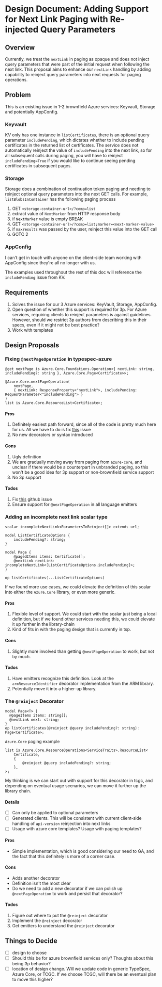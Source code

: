# Design Document: Adding Support for Next Link Paging with Re-injected Query Parameters

## Overview

Currently, we treat the `nextLink` in paging as opaque and does not inject query parameters that were part of the initial request when following the next link. This proposal aims to enhance our `nextLink` handling by adding capability to reinject query parameters into next requests for paging operations.

## Problem

This is an existing issue in 1-2 brownfield Azure services: Keyvault, Storage and potentially AppConfig.

### Keyvault

KV only has one instance in `listCertificates`, there is an optional query parameter `includePending`, which dictates whether to include pending certificates in the returned list of certificates. The service does not automatically reinject the value of `includePending` into the next link, so for all subsequent calls during paging, you will have to reinject `includePending=True` if you would like to continue seeing pending certificates in subsequent pages.

### Storage

Storage does a combination of continuation token paging and needing to reinject optional query parameters into the next GET calls. For example, `listBlobsInContainer` has the following paging process

1. GET `<storage-container-url>/?comp=list`
2. extract value of `NextMarker` from HTTP response body
3. if `NextMarker` value is empty BREAK
4. GET `<storage-container-url>/?comp=list;marker=<next-marker-value>`
5. if `maxresults` was passed by the user, reinject this value into the GET call 
6. GOTO 2

### AppConfig

I can't get in touch with anyone on the client-side team working with AppConfig since they're all no longer with us.

The examples used throughout the rest of this doc will reference the `includePending` issue from KV.

## Requirements

1. Solves the issue for our 3 Azure services: KeyVault, Storage, AppConfig.
2. Open question of whether this support is required for 3p. For Azure services, requiring clients to reinject parameters is against guidelines. However, should we restrict 3p authors from describing this in their specs, even if it might not be best practice?
3. Work with templates

## Design Proposals

### Fixing `@nextPageOperation` in typespec-azure

```tsp
@get nextPage is Azure.Core.Foundations.Operation<{ nextLink: string, includePending?: string }, Azure.Core.Page<Certificate>>;

@Azure.Core.nextPageOperation(
    nextPage,
    { nextLink: ResponseProperty<"nextLink">, includePending: RequestParameter<"includePending"> }
)
list is Azure.Core.ResourceList<Certificate>;
```

#### Pros

1. Definitely easiest path forward, since all of the code is pretty much here for us. All we have to do is fix [this](https://github.com/Azure/typespec-azure/issues/1880) issue
2. No new decorators or syntax introduced

#### Cons

1. Ugly definition
2. We are gradually moving away from paging from `azure-core`, and unclear if there would be a counterpart in unbranded paging, so this won't be a good idea for 3p support or non-brownfield service support
3. No 3p support

#### Todos

1. Fix [this](https://github.com/Azure/typespec-azure/issues/1880) github issue
2. Ensure support for `@nextPageOperation` in all language emitters

### Adding an incomplete next link scalar type

```tsp
scalar incompleteNextLink<ParametersToReinject[]> extends url;

model ListCertificateOptions {
    includePending?: string;
}

model Page {
    @pagedItems items: Certificate[];
    @nextLink nextLink: incompleteNextLink<[ListCertificateOptions.includePending]>;
}

op listCertificates(...ListCertificateOptions)
```

If we found more use cases, we could elevate the definition of this scalar into either the `Azure.Core` library, or even more generic.

#### Pros

1. Flexible level of support. We could start with the scalar just being a local definition, but if we found other services needing this, we could elevate it up further in the library-chain
2. Kind of fits in with the paging design that is currently in tsp.

#### Cons

1. Slightly more involved than getting `@nextPageOperation` to work, but not by much.

#### Todos

1. Have emitters recognize this definition. Look at the `armResourceIdentifier` decorator implementation from the ARM library.
2. Potentially move it into a higher-up library.

### The `@reinject` Decorator

```tsp
model Page<T> {
  @pageItems items: string[];
  @nextLink next: string;
}
op listCertificates(@reinject @query includePending?: string): Page<Certificate>;
```

`Azure.Core` paging example

```tsp
list is Azure.Core.ResourceOperations<ServiceTraits>.ResourceList<
    Certificate,
    {
        @reinject @query includePending?: string;
    },
>;
```

My thinking is we can start out with support for this decorator in tcgc, and depending on eventual usage scenarios, we can move it further up the library chain.

#### Details

- [ ] Can only be applied to optional parameters
- [ ] Generated clients. This will be consistent with current client-side handling of `api-version` reinjection into next links
- [ ] Usage with azure core templates? Usage with paging templates?

#### Pros

- Simple implementation, which is good considering our need to GA, and the fact that this definitely is more of a corner case.

#### Cons

- Adds another decorator
- Definition isn't the most clear
- Do we need to add a new decorator if we can polish up `@nextPageOperation` to work and persist that decorator?

#### Todos

1. Figure out where to put the `@reinject` decorator
2. Implement the `@reinject` decorator
3. Get emitters to understand the `@reinject` decorator

## Things to Decide

- [ ] design to choose
- [ ] Should this be for azure brownfield services only? Thoughts about this being 3p behavior?
- [ ] location of design change. Will we update code in generic TypeSpec, Azure Core, or TCGC. If we choose TCGC, will there be an eventual plan to move this higher?
